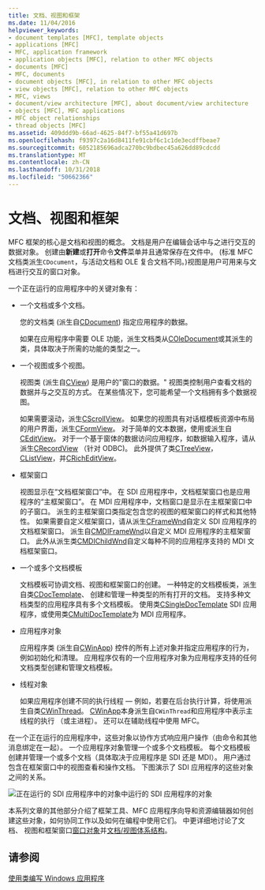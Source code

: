 ```yaml
---
title: 文档、视图和框架
ms.date: 11/04/2016
helpviewer_keywords:
- document templates [MFC], template objects
- applications [MFC]
- MFC, application framework
- application objects [MFC], relation to other MFC objects
- documents [MFC]
- MFC, documents
- document objects [MFC], in relation to other MFC objects
- view objects [MFC], relation to other MFC objects
- MFC, views
- document/view architecture [MFC], about document/view architecture
- objects [MFC], MFC applications
- MFC object relationships
- thread objects [MFC]
ms.assetid: 409ddd9b-66ad-4625-84f7-bf55a41d697b
ms.openlocfilehash: f9397c2a16d8411fe91cbf6c1c1de3ecdffbeae7
ms.sourcegitcommit: 6052185696adca270bc9bdbec45a626dd89cdcdd
ms.translationtype: MT
ms.contentlocale: zh-CN
ms.lasthandoff: 10/31/2018
ms.locfileid: "50662366"
---
```

# <a name="documents-views-and-the-framework"></a>文档、视图和框架

MFC 框架的核心是文档和视图的概念。 文档是用户在编辑会话中与之进行交互的数据对象。 创建由**新建**或**打开**命令**文件**菜单并且通常保存在文件中。 (标准 MFC 文档类派生`CDocument`，与活动文档和 OLE 复合文档不同。)视图是用户可用来与文档进行交互的窗口对象。

一个正在运行的应用程序中的关键对象有：

- 一个文档或多个文档。

   您的文档类 (派生自[CDocument](../mfc/reference/cdocument-class.md)) 指定应用程序的数据。

   如果在应用程序中需要 OLE 功能，派生文档类从[COleDocument](../mfc/reference/coledocument-class.md)或其派生的类，具体取决于所需的功能的类型之一。

- 一个视图或多个视图。

   视图类 (派生自[CView](../mfc/reference/cview-class.md)) 是用户的"窗口的数据。" 视图类控制用户查看文档的数据并与之交互的方式。 在某些情况下，您可能希望一个文档拥有多个数据视图。

   如果需要滚动，派生[CScrollView](../mfc/reference/cscrollview-class.md)。 如果您的视图具有对话框模板资源中布局的用户界面，派生[CFormView](../mfc/reference/cformview-class.md)。 对于简单的文本数据，使用或派生自[CEditView](../mfc/reference/ceditview-class.md)。 对于一个基于窗体的数据访问应用程序，如数据输入程序，请从派生[CRecordView](../mfc/reference/crecordview-class.md) （针对 ODBC)。 此外提供了类[CTreeView](../mfc/reference/ctreeview-class.md)， [CListView](../mfc/reference/clistview-class.md)，并[CRichEditView](../mfc/reference/cricheditview-class.md)。

- 框架窗口

   视图显示在“文档框架窗口”中。 在 SDI 应用程序中，文档框架窗口也是应用程序的“主框架窗口”。 在 MDI 应用程序中，文档窗口是显示在主框架窗口中的子窗口。 派生的主框架窗口类指定包含您的视图的框架窗口的样式和其他特性。 如果需要自定义框架窗口，请从派生[CFrameWnd](../mfc/reference/cframewnd-class.md)自定义 SDI 应用程序的文档框架窗口。 派生自[CMDIFrameWnd](../mfc/reference/cmdiframewnd-class.md)以自定义 MDI 应用程序的主框架窗口。 此外从派生类[CMDIChildWnd](../mfc/reference/cmdichildwnd-class.md)自定义每种不同的应用程序支持的 MDI 文档框架窗口。

- 一个或多个文档模板

   文档模板可协调文档、视图和框架窗口的创建。 一种特定的文档模板类，派生自类[CDocTemplate](../mfc/reference/cdoctemplate-class.md)、 创建和管理一种类型的所有打开的文档。 支持多种文档类型的应用程序具有多个文档模板。 使用类[CSingleDocTemplate](../mfc/reference/csingledoctemplate-class.md) SDI 应用程序，或使用类[CMultiDocTemplate](../mfc/reference/cmultidoctemplate-class.md)为 MDI 应用程序。

- 应用程序对象

   应用程序类 (派生自[CWinApp](../mfc/reference/cwinapp-class.md)) 控件的所有上述对象并指定应用程序的行为，例如初始化和清理。 应用程序仅有的一个应用程序对象为应用程序支持的任何文档类型创建和管理文档模板。

- 线程对象

   如果应用程序创建不同的执行线程 — 例如，若要在后台执行计算，将使用派生自类[CWinThread](../mfc/reference/cwinthread-class.md)。 [CWinApp](../mfc/reference/cwinapp-class.md)本身派生自`CWinThread`和应用程序中表示主线程的执行 （或主进程）。 还可以在辅助线程中使用 MFC。

在一个正在运行的应用程序中，这些对象以协作方式响应用户操作（由命令和其他消息绑定在一起）。 一个应用程序对象管理一个或多个文档模板。 每个文档模板创建并管理一个或多个文档（具体取决于应用程序是 SDI 还是 MDI）。 用户通过包含在框架窗口中的视图查看和操作文档。 下图演示了 SDI 应用程序的这些对象之间的关系。

![正在运行的 SDI 应用程序中的对象](../mfc/media/vc386v1.gif "vc386v1")中运行的 SDI 应用程序的对象

本系列文章的其他部分介绍了框架工具、MFC 应用程序向导和资源编辑器如何创建这些对象，如何协同工作以及如何在编程中使用它们。 中更详细地讨论了文档、 视图和框架窗口[窗口对象](../mfc/window-objects.md)并[文档/视图体系结构](../mfc/document-view-architecture.md)。

## <a name="see-also"></a>请参阅

[使用类编写 Windows 应用程序](../mfc/using-the-classes-to-write-applications-for-windows.md)
